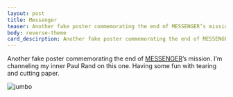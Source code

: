 ```yaml
---
layout: post
title: Messenger
teaser: Another fake poster commemorating the end of MESSENGER’s mission.
body: reverse-theme
card_descirption: Another fake poster commemorating the end of MESSENGER’s mission.
---
```

Another fake poster commemorating the end of [MESSENGER](https://en.wikipedia.org/wiki/MESSENGER)’s mission. I’m channeling my inner Paul Rand on this one. Having some fun with tearing and cutting paper.

![jumbo](http://static.levimcg.com/notes/messenger/messenger--large.jpg)
